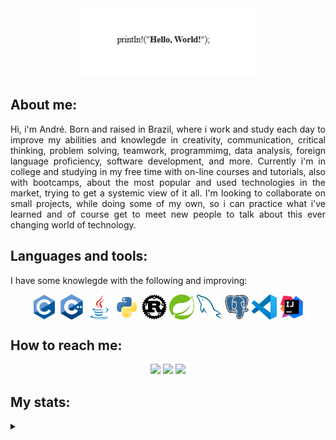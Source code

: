 <div align="center">
  <img alt="gif" src="https://github.com/Iajor/Iajor/blob/main/extras/ezgif-2-b76ca410a9.gif">
</div>

## About me:
<p align="justify">
Hi, i'm André. Born and raised in Brazil, where i work and study each day to improve my abilities and knowlegde in creativity, communication, critical thinking, problem solving, teamwork, programmimg, data analysis, foreign language proficiency, software development, and more. Currently i'm  in college and studying in my free time with on-line courses and tutorials, also with bootcamps, about the most popular and used technologies in the market, trying to get a systemic view of it all. I'm looking to collaborate on small projects, while doing some of my own, so i can practice what i've learned and of course get to meet new people to talk about this ever changing world of technology.
</p>

## Languages and tools:
<p align="justify">I have some knowlegde with the following and improving:</p>
<div align="center">
  <img alt="c" align="center" height="40" width="40" src="https://github.com/devicons/devicon/blob/master/icons/c/c-original.svg">
  <img alt="cpp" align="center" height="40" width="40" src="https://github.com/devicons/devicon/blob/master/icons/cplusplus/cplusplus-original.svg">
  <img alt="java" align="center" height="40" width="40" src="https://github.com/devicons/devicon/blob/master/icons/java/java-original.svg">
  <img alt="python" align="center" height="40" width="40" src="https://github.com/devicons/devicon/blob/master/icons/python/python-original.svg">
  <img alt="rust" align="center" height="40" width="40" src="https://github.com/devicons/devicon/blob/master/icons/rust/rust-original.svg">
  <img alt="spring" align="center" height="40" width="40" src="https://github.com/devicons/devicon/blob/master/icons/spring/spring-original.svg">
  <img alt="mysql" align="center" height="40" width="40" src="https://github.com/devicons/devicon/blob/master/icons/mysql/mysql-original.svg">
  <img alt="postgresql" align="center" height="40" width="40" src="https://github.com/devicons/devicon/blob/master/icons/postgresql/postgresql-original.svg">
  <img alt="vscodeg" align="center" height="40" width="40" src="https://github.com/devicons/devicon/blob/master/icons/vscode/vscode-original.svg">
  <img alt="intellij" align="center" height="40" width="40" src="https://github.com/devicons/devicon/blob/master/icons/intellij/intellij-original.svg">
</div>


## How to reach me:
<div align="center">
  <a href = "mailto:rjai.neto@gmail.com"><img src="https://img.shields.io/badge/-Gmail-%23333?style=for-the-badge&logo=gmail&logoColor=white" target="_blank" style="text-align : center"></a>
  <a href="https://instagram.com/rojaiandre" target="_blank"><img src="https://img.shields.io/badge/-Instagram-%23E4405F?style=for-the-badge&logo=instagram&logoColor=white" target="_blank"></a>
  <a href="https://www.linkedin.com/in/andr%C3%A9-rojai-705751253/" target="_blank"><img src="https://img.shields.io/badge/-LinkedIn-%230077B5?style=for-the-badge&logo=linkedin&logoColor=white" target="_blank"></a>
</div>

## My stats:
<details>
<summary></summary>
  <blockquote>
  <div align="center">
  <img height="140em" src="https://github-readme-stats.vercel.app/api?username=iajor&show_icons=true&theme=vue-dark&include_all_commits=true&count_private=true"/>
  <img height="140em" src="https://github-readme-stats.vercel.app/api/top-langs/?username=iajor&theme=vue-dark&hide_progress=true"/>
  </div>
  </blockquote>

</details>








